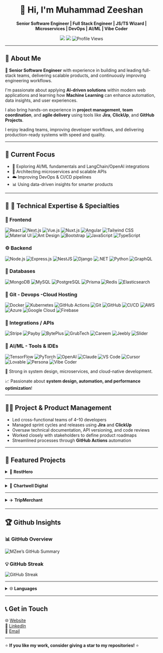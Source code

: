 <h1 align="center">👋 Hi, I'm Muhammad Zeeshan</h1>

<p align="center">
  <b>Senior Software Engineer | Full Stack Engineer | JS/TS Wizard | Microservices | DevOps | AI/ML | Vibe Coder</b>
</p>

<p align="center">
  <a href="https://www.linkedin.com/in/mzeeshan-shahid"><img src="https://img.shields.io/badge/LinkedIn-MZeeshan-orange?style=flat-square&logo=linkedin"></a>
  <a href="mailto:mzeeshan.contanct@gmail.com"><img src="https://img.shields.io/badge/Email-mzeeshan.contanct%40gmail.com-orange?style=flat-square&logo=gmail"></a>
  <img src="https://komarev.com/ghpvc/?username=mzeeshan1512&color=orange" alt="Profile Views">
</p>

---

## 🚀 About Me

💼 **Senior Software Engineer** with experience in building and leading full-stack teams, delivering scalable products, and continuously improving engineering workflows.  

I'm passionate about applying **AI-driven solutions** within modern web applications and learning how **Machine Learning** can enhance automation, data insights, and user experiences. 

I also bring hands-on experience in **project management**, **team coordination**, and **agile delivery** using tools like **Jira**, **ClickUp**, and **GitHub Projects**.

I enjoy leading teams, improving developer workflows, and delivering production-ready systems with speed and quality.  

---

## 🎯 Current Focus

- 🤖 Exploring AI/ML fundamentals and LangChain/OpenAI integrations
- 🧩 Architecting microservices and scalable APIs
- ☁️ Improving DevOps & CI/CD pipelines
- 📊 Using data-driven insights for smarter products
---

## 🎯 🧩 Technical Expertise & Specialties

### 🎨 Frontend
![React](https://img.shields.io/badge/React-61DAFB?style=flat-square&logo=react&logoColor=black)
![Next.js](https://img.shields.io/badge/Next.js-000000?style=flat-square&logo=next.js&logoColor=white)
![Vue.js](https://img.shields.io/badge/Vue.js-4FC08D?style=flat-square&logo=vue.js&logoColor=white)
![Nuxt.js](https://img.shields.io/badge/Nuxt.js-00DC82?style=flat-square&logo=nuxtdotjs&logoColor=white)
![Angular](https://img.shields.io/badge/Angular-DD0031?style=flat-square&logo=angular&logoColor=white)
![Tailwind CSS](https://img.shields.io/badge/Tailwind_CSS-06B6D4?style=flat-square&logo=tailwindcss&logoColor=white)
![Material UI](https://img.shields.io/badge/Material_UI-007FFF?style=flat-square&logo=mui&logoColor=white)
![Ant Design](https://img.shields.io/badge/Ant_Design-0170FE?style=flat-square&logo=antdesign&logoColor=white)
![Bootstrap](https://img.shields.io/badge/Bootstrap-7952B3?style=flat-square&logo=bootstrap&logoColor=white)
![JavaScript](https://img.shields.io/badge/JavaScript-F7DF1E?style=flat-square&logo=javascript&logoColor=black)
![TypeScript](https://img.shields.io/badge/TypeScript-3178C6?style=flat-square&logo=typescript&logoColor=white)

### ⚙️ Backend
![Node.js](https://img.shields.io/badge/Node.js-43853D?style=flat-square&logo=node.js&logoColor=white)
![Express.js](https://img.shields.io/badge/Express.js-000000?style=flat-square&logo=express&logoColor=white)
![NestJS](https://img.shields.io/badge/NestJS-E0234E?style=flat-square&logo=nestjs&logoColor=white)
![Django](https://img.shields.io/badge/Django-092E20?style=flat-square&logo=django&logoColor=white)
![.NET](https://img.shields.io/badge/.NET-512BD4?style=flat-square&logo=dotnet&logoColor=white)
![Python](https://img.shields.io/badge/Python-3776AB?style=flat-square&logo=python&logoColor=white)
![GraphQL](https://img.shields.io/badge/GraphQL-E10098?style=flat-square&logo=graphql&logoColor=white)

### 🧩 Databases
![MongoDB](https://img.shields.io/badge/MongoDB-47A248?style=flat-square&logo=mongodb&logoColor=white)
![MySQL](https://img.shields.io/badge/MySQL-4479A1?style=flat-square&logo=mysql&logoColor=white)
![PostgreSQL](https://img.shields.io/badge/PostgreSQL-316192?style=flat-square&logo=postgresql&logoColor=white)
![Prisma](https://img.shields.io/badge/Prisma-2D3748?style=flat-square&logo=prisma&logoColor=white)
![Redis](https://img.shields.io/badge/Redis-DC382D?style=flat-square&logo=redis&logoColor=white)
![Elasticsearch](https://img.shields.io/badge/Elasticsearch-005571?style=flat-square&logo=elasticsearch&logoColor=white)

### 🧰 Git - Devops -Cloud Hosting
![Docker](https://img.shields.io/badge/Docker-2496ED?style=flat-square&logo=docker&logoColor=white)
![Kubernetes](https://img.shields.io/badge/Kubernetes-326CE5?style=flat-square&logo=kubernetes&logoColor=white)
![GitHub Actions](https://img.shields.io/badge/GitHub_Actions-2088FF?style=flat-square&logo=githubactions&logoColor=white)
![Git](https://img.shields.io/badge/Git-F05032?style=flat-square&logo=git&logoColor=white)
![GitHub](https://img.shields.io/badge/GitHub-181717?style=flat-square&logo=github&logoColor=white)
![CI/CD](https://img.shields.io/badge/CI/CD-000000?style=flat-square&logo=gitlab&logoColor=white)
![AWS](https://img.shields.io/badge/AWS-FF9900?style=flat-square&logo=amazonaws&logoColor=white)
![Azure](https://img.shields.io/badge/Azure-0078D4?style=flat-square&logo=microsoftazure&logoColor=white)
![Google Cloud](https://img.shields.io/badge/Google_Cloud-4285F4?style=flat-square&logo=googlecloud&logoColor=white)
![Firebase](https://img.shields.io/badge/Firebase-FFCA28?style=flat-square&logo=firebase&logoColor=black)

### 🔗 Integrations / APIs
![Stripe](https://img.shields.io/badge/Stripe-008CDD?style=flat-square&logo=stripe&logoColor=white)
![Payby](https://img.shields.io/badge/Payby-000000?style=flat-square&logo=payby&logoColor=white)
![BytePlus](https://img.shields.io/badge/BytePlus_API-000000?style=flat-square&logo=bytedance&logoColor=white)
![GrubTech](https://img.shields.io/badge/GrubTech-000000?style=flat-square&logo=grubtech&logoColor=white)
![Careem](https://img.shields.io/badge/Careem_API-00C26A?style=flat-square&logo=careem&logoColor=white)
![Jeebly](https://img.shields.io/badge/Jeebly-000000?style=flat-square&logo=jeebly&logoColor=white)
![Slider](https://img.shields.io/badge/Slider_API-000000?style=flat-square&logo=slider&logoColor=white)


### 🧰 AI/ML - Tools & IDEs
![TensorFlow](https://img.shields.io/badge/TensorFlow-FF6F00?style=flat-square&logo=tensorflow&logoColor=white)
![PyTorch](https://img.shields.io/badge/PyTorch-EE4C2C?style=flat-square&logo=pytorch&logoColor=white)
![OpenAI](https://img.shields.io/badge/OpenAI-000000?style=flat-square&logo=openai&logoColor=white)
![Claude](https://img.shields.io/badge/Claude-000000?style=flat-square&logo=claude&logoColor=white)
![VS Code](https://img.shields.io/badge/VS_Code-007ACC?style=flat-square&logo=visualstudiocode&logoColor=white)
![Cursor](https://img.shields.io/badge/Cursor-000000?style=flat-square&logo=cursor&logoColor=white)
![Lovable](https://img.shields.io/badge/Lovable-000000?style=flat-square&logo=lovable&logoColor=white)
![Persona](https://img.shields.io/badge/Persona-000000?style=flat-square&logo=persona&logoColor=white)
![Vibe Coder](https://img.shields.io/badge/Vibe_Coder-000000?style=flat-square&logo=vibe-coder&logoColor=white)


🧠 Strong in system design, microservices, and cloud-native development.

📈 Passionate about **system design, automation, and performance optimization**!

---

## 👨‍💼 Project & Product Management

- Led cross-functional teams of 4–10 developers  
- Managed sprint cycles and releases using **Jira** and **ClickUp**  
- Oversaw technical documentation, API versioning, and code reviews  
- Worked closely with stakeholders to define product roadmaps  
- Streamlined processes through **GitHub Actions** automation  

---

## 🌟 Featured Projects  

<details>
<summary>🍔 <b>RestHero</b></summary>

**[🔗 Visit Site](https://chartwelldigital.com/)**  
**_A SaaS platform that empowers restaurants to go live, connect, and scale — in just a few clicks._**

🧠 **Tech Stack:** React.js, Node.js, Express.js, MongoDB  

✨ **Key Features:**  
- ⚡ Instant Restaurant Onboarding  
- 🧭 Unified Admin Dashboard  
- 🧩 Modular Service Activation  
- 🤖 AI-Powered Influencer Marketing  
- 💬 WhatsApp Ordering Flow  
- 🎥 Live Stream Rooms  
- 💳 Multi-Payment Integration (Stripe, PayBy)  
- 🚚 Delivery Partner Integrations (Careem, Jeebly, Slider)  
- 🏗️ Scalable SaaS Architecture  
</details>

---

<details>
<summary>🚀 <b>Chartwell Digital</b></summary>

**[🔗 Visit Site](https://chartwelldigital.com/)**  
**_A performance analytics and campaign management platform for data-driven marketing._**

🧠 **Tech Stack:** Next.js, Django, Tailwind CSS, PostgreSQL  

✨ **Key Features:**  
- 🧩 Next.js + Django Ecosystem  
- 🎨 Responsive UI with Tailwind CSS  
- ⚙️ Optimized PostgreSQL for Analytics  
- 🔍 SEO Enhancements and Tracking  
</details>

---

<details>
<summary>✈️ <b>TripMerchant</b></summary>

**[🔗 Visit Site](https://tripmerchant.com/)**  
**_A multi-tenant SaaS platform powering membership-based travel experiences._**

🧠 **Tech Stack:** React.js, Node.js, Sequelize, MySQL  

✨ **Key Features:**  
- 🌍 Customizable, Member-Specific Websites  
- 🧭 Real-Time Admin Dashboard  
- 🏗️ Multi-Tenancy Architecture  
- 💳 Stripe Payment Integration  
</details>

---

## 🏆 Github Insights

### 📊 GitHub Overview
![MZee’s GitHub Summary](https://github-profile-summary-cards.vercel.app/api/cards/profile-details?username=mzeeshan-shahid&theme=onedark)

### 💡 GitHub Streak
![GitHub Streak](https://streak-stats.demolab.com?user=mzeeshan-shahid&theme=onedark&hide_border=true)

<!-- ### 💪 GitHub Stats
![MZee's GitHub Stats](https://github-readme-stats.vercel.app/api?username=mzeeshan-shahid&show_icons=true&theme=onedark)

### 🧠 GitHub Achievements
<p>
  <img src="https://github.githubassets.com/images/modules/profile/achievements/yolo-default.png" width="50" height="50" alt="YOLO Achievement"/>
  <img src="https://github.githubassets.com/images/modules/profile/achievements/starstruck-default.png" width="50" height="50" alt="Starstruck Achievement"/>
  <img src="https://github.githubassets.com/images/modules/profile/achievements/arctic-code-vault-contributor-default.png" width="50" height="50" alt="Arctic Code Vault Contributor"/>
</p> -->


---
<details>
<summary>🌐 <b>Languages</b></summary>
<ul>
<li>English — Fluent</li>  
<li>Korean — Intermediate / Conversational</li>
<ul>
</details>

---

## 📞 Get in Touch  
🌐 [Website](https://mzee.vercel.app/)  
💼 [LinkedIn](https://www.linkedin.com/in/mzeeshan-shahid)  
📧 [Email](mailto:mzeeshan.contanct@gmail.com)

---

⭐ **If you like my work, consider giving a star to my repositories!** ⭐
